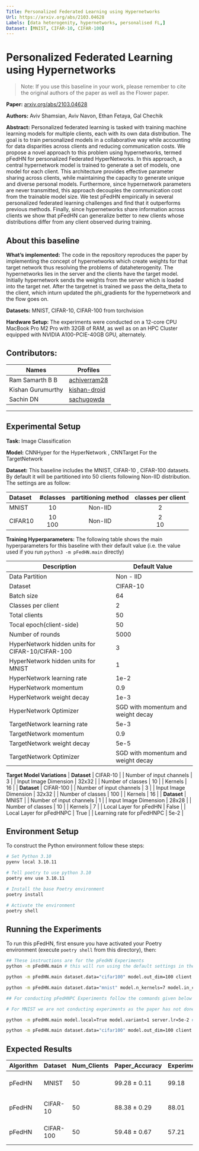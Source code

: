 ```yaml
---
Title: Personalized Federated Learning using Hypernetworks
Url: https://arxiv.org/abs/2103.04628
Labels: [data heterogenity, hypernetworks, personalised FL,]
Dataset: [MNIST, CIFAR-10, CIFAR-100]
---
```


# Personalized Federated Learning using Hypernetworks

> Note: If you use this baseline in your work, please remember to cite the original authors of the paper as well as the Flower paper.

**Paper:** [arxiv.org/abs/2103.04628](https://arxiv.org/abs/2103.04628)

**Authors:** Aviv Shamsian, Aviv Navon, Ethan Fetaya, Gal Chechik

**Abstract:** Personalized federated learning is tasked with training machine learning models for multiple clients, each with its own data distribution. The goal is to train personalized models in a collaborative way while accounting for data disparities across clients and reducing communication costs. We propose a novel approach to this problem using hypernetworks, termed pFedHN for personalized Federated HyperNetworks. In this approach, a central hypernetwork model is trained to generate a set of models, one model for each client. This architecture provides effective parameter sharing across clients, while maintaining the capacity to generate unique and diverse personal models. Furthermore, since hypernetwork parameters are never transmitted, this approach decouples the communication cost from the trainable model size. We test pFedHN empirically in several personalized federated learning challenges and find that it outperforms previous methods. Finally, since hypernetworks share information across clients we show that pFedHN can generalize better to new clients whose distributions differ from any client observed during training.

## About this baseline

**What’s implemented:** The code in the repository reproduces the paper by implementing the concept of hypernetworks which create weights for that target network thus resolving the problems of dataheterogenity. The hypernetworks lies in the server and the clients have the target model. Initially hypernetwork sends the weights from the server which is loaded into the target net. After the targetnet is trained we pass the delta_theta to the client, which inturn updated the phi_gradients for the hypernetwork and the flow goes on.

**Datasets:** MNIST, CIFAR-10, CIFAR-100 from torchvision 

**Hardware Setup:** The experiments were conducted on a 12-core CPU MacBook Pro M2 Pro with 32GB of RAM, as well as on an HPC Cluster equipped with NVIDIA A100-PCIE-40GB GPU, alternately.

**Contributors:** 
---
| Names     | Profiles |
| ----------- | ----------- |
| Ram Samarth B B      | [achiverram28](https://github.com/achiverram28)      |
| Kishan Gurumurthy   | [kishan-droid](https://github.com/kishan-droid)      |
| Sachin DN | [sachugowda](https://github.com/sachugowda) |
---

## Experimental Setup

**Task:** Image Classification

**Model:** CNNHyper for the HyperNetwork , CNNTarget For the TargetNetwork

**Dataset:** This baseline includes the MNIST, CIFAR-10 , CIFAR-100 datasets. By default it will be partitioned into 50 clients following Non-IID distribution. The settings are as follow:

| Dataset | #classes | partitioning method | classes per client |
| :------ | :---: | :---: | :---: |
| MNIST | 10 | Non-IID | 2 |
| CIFAR10 | 10<br>100 | Non-IID | 2<br>10 |


**Training Hyperparameters:** The following table shows the main hyperparameters for this baseline with their default value (i.e. the value used if you run `python3 -m pFedHN.main` directly)

| Description | Default Value |
| ----------- | ----- |
| Data Partition | Non - IID |
| Dataset | CIFAR-10 |
| Batch size | 64 |
| Classes per client | 2|
| Total clients | 50 |
| Tocal epoch(client-side) | 50 |
| Number of rounds | 5000 |
| HyperNetwork hidden units for CIFAR-10/CIFAR-100 | 3 |
| HyperNetwork hidden units for MNIST | 1 |
| HyperNetwork learning rate | 1e-2 |
| HyperNetwork momentum | 0.9 |
| HyperNetwork weight decay | 1e-3 |
| HyperNetwork Optimizer | SGD with momentum and weight decay |
| TargetNetwork learning rate | 5e-3 |
| TargetNetwork momentum | 0.9 |
| TargetNetwork weight decay | 5e-5 |
| TargetNetwork Optimizer | SGD with momentum and weight decay |
**Target Model Variations** 
| **Dataset** | CIFAR-10 |
| Number of input channels | 3 |
| Input Image Dimension | 32x32 |
| Number of classes | 10 |
| Kernels | 16 |
| **Dataset** | CIFAR-100 |
| Number of input channels | 3 |
| Input Image Dimension | 32x32 |
| Number of classes | 100 |
| Kernels | 16 |
| **Dataset** | MNIST |
| Number of input channels | 1 |
| Input Image Dimension | 28x28 |
| Number of classes | 10 |
| Kernels | 7 |
| Local Layer for pFedHN | False |
| Local Layer for pFedHNPC | True |
| Learning rate for pFedHNPC | 5e-2 |




## Environment Setup


To construct the Python environment follow these steps:

```bash
# Set Python 3.10
pyenv local 3.10.11

# Tell poetry to use python 3.10
poetry env use 3.10.11

# Install the base Poetry environment
poetry install

# Activate the environment
poetry shell
```

## Running the Experiments

To run this pFedHN, first ensure you have activated your Poetry environment (execute `poetry shell` from this directory), then:

```bash
## These instructions are for the pFedHN Experiments
python -m pFedHN.main # this will run using the default settings in the `conf/config.yaml` that is for the CIFAR-10 dataset

python -m pFedHN.main dataset.data="cifar100" model.out_dim=100 client.num_classes_per_node=10 client.batch_size=128 # this will run for the CIFAR-100 dataset where we give each client 10 classes and number of classes is 100

python -m pFedHN.main dataset.data="mnist" model.n_kernels=7 model.in_channels=1 model.n_hidden=1 # this will run for the MNIST dataset where the number of input channels is 1 , the number of hidden layers in hypernetwork is 1 and the number of kernels used in the CNNTarget is 7

## For conducting pFedHNPC Experiments follow the commands given below

# For MNIST we are not conducting experiments as the paper has not done it.

python -m pFedHN.main model.local=True model.variant=1 server.lr=5e-2 # this will run the pFedHNPC for CIFAR-10 dataset where local=True is for using LocalLayer and variant=1 for setting pFedHNPC . Learning rate is modified to 5e-2

python -m pFedHN.main dataset.data="cifar100" model.out_dim=100 client.num_classes_per_node=10 model.local=True model.variant=1 server.lr=5e-2 client.batch_size=128 # this will run the pFedHNPC for CIFAR-100 dataset where local=True is for using LocalLayer and variant=1 for setting pFedHNPC . Learning rate is modified to 5e-2

```

## Expected Results

| Algorithm | Dataset | Num_Clients | Paper_Accuracy | Experimented_Accuracy | Experimented_Loss | Hardware | Time-Taken |
| ----------- | ----- | ----- | ----- | ----- | ----- | ----- | ----- |
| pFedHN | MNIST | 50 | 99.28 ± 0.11 | 99.18 | 0.04258 | NVIDIA A100-PCIE-40GB, num_gpus=0.5 |  9602.4372 seconds |
| pFedHN | CIFAR-10 | 50 | 88.38 ± 0.29 | 88.01 | 0.81694 | MacBook Pro M2 Pro, 12 Core CPU | 15227.9250 seconds |
| pFedHN | CIFAR-100 | 50 | 59.48 ± 0.67 | 57.21 | 3.6549 | MacBook Pro M2 Pro, 12 Core CPU | 20808.95235 seconds |